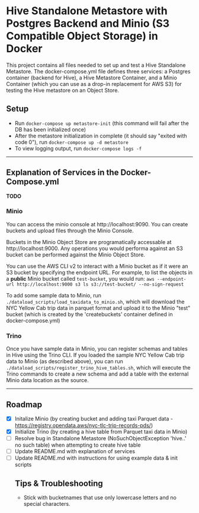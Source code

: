 # Hive Standalone Metastore with Postgres Backend and Minio (S3 Compatible Object Storage) in Docker

This project contains all files needed to set up and test a Hive Standalone Metastore.  The docker-compose.yml file defines three services: a Postgres container (backend for Hive), a Hive Metastore Container, and a Minio Container (which you can use as a drop-in replacement for AWS S3) for testing the Hive metastore on an Object Store.

## Setup
- Run `docker-compose up metastore-init` (this command will fail after the DB has been initialized once)
- After the metastore initialization in complete (it should say "exited with code 0"), run `docker-compose up -d metastore`
- To view logging output, run `docker-compose logs -f`

***

## Explanation of Services in the Docker-Compose.yml
**TODO**

### Minio
You can access the minio console at http://localhost:9090. You can create buckets and upload files through the Minio Console.  

Buckets in the Minio Object Store are programatically accessable at http://localhost:9000.  Any operations you would performa against an S3 bucket can be performed against the Minio Object Store.  

You can use the AWS CLI v2 to interact with a Minio bucket as if it were an S3 bucket by specifying the endpoint URL.  For example, to list the objects in a **public** Minio bucket called `test-bucket`, you would run:
`aws --endpoint-url http://localhost:9000 s3 ls s3://test-bucket/ --no-sign-request`

To add some sample data to Minio, run `./dataload_scripts/load_taxidata_to_minio.sh`, which will download the NYC Yellow Cab trip data in parquet format and upload it to the Minio "test" bucket (which is created by the 'createbuckets' container defined in docker-compose.yml)

### Trino
Once you have sample data in Minio, you can register schemas and tables in Hive using the Trino CLI.  If you loaded the sample NYC Yellow Cab trip data to Minio (as described above), you can run `./dataload_scripts/register_trino_hive_tables.sh`, which will execute the Trino commands to create a new schema and add a table with the external Minio data location as the source.

***

## Roadmap
- [x] Initalize Minio (by creating bucket and adding taxi Parquet data - https://registry.opendata.aws/nyc-tlc-trip-records-pds/) 
- [x] Initialize Trino (by creating a hive table from Parquet taxi data in Minio)
- [ ] Resolve bug in Standalone Metastore (NoSuchObjectException 'hive.<schema>.<table>' no such table) when attempting to create hive table
- [ ] Update README.md with explanation of services
- [ ] Update README.md with instructions for using example data & init scripts

## Tips & Troubleshooting
 - Stick with bucketnames that use only lowercase letters and no special characters.  